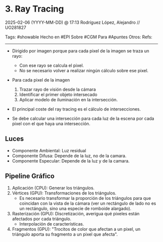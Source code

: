 # 3. Ray Tracing
2025-02-06 (YYYY-MM-DD) @ 17:13
Rodríguez López, Alejandro // UO281827

Tags:
	#showable
	Hecho en #EPI
	Sobre #CGM
	Para #Apuntes
	Otros:
	Refs:
 
<hr>

- Dirigido por imagen porque para cada pixel de la imagen se traza un rayo:
	- Con ese rayo se calcula el pixel.
	- No se necesario volver a realizar ningún cálculo sobre ese pixel.

- Para cada pixel de la imagen
	1. Trazar rayo de visión desde la cámara
	2. Identificar el primer objeto intersecado
	3. Aplicar modelo de iluminación en la intersección.

- El principal coste del ray tracing es el cálculo de intersecciones.
- Se debe calcular una intersección para cada luz de la escena por cada pixel con el que haya una intersección.

## Luces

- Componente Ambiental: Luz residual
- Componente Difusa: Depende de la luz, no de la camara.
- Componente Especular: Depende de la luz y de la camara.

## Pipeline Gráfico

1. Aplicación (CPU): Generar los triángulos.
2. Vértices (GPU): Transformaciones de los triángulos.
	- Es necesario transformar la proporción de los triángulos para que coincidan con la vista de la cámara (ver un rectángulo de lado no es un rectángulo, sino una especie de romboide alargado).
3. Rasterización (GPU): Discretización, averigua qué pixeles están afectados por cada triángulo.
	- Interpolación de características.
4. Fragmentos (GPU): "Trocitos de color que afectan a un pixel, un triángulo aporta su fragmento a un pixel que afecta".
